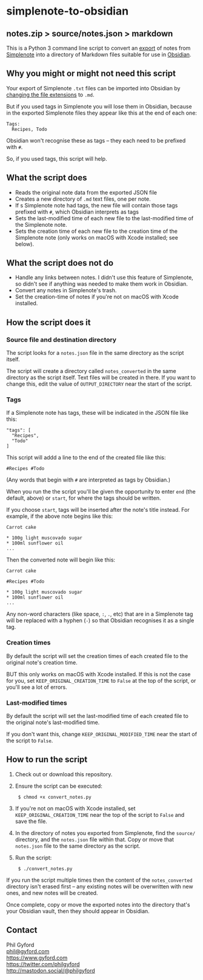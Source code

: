 # simplenote-to-obsidian

## notes.zip > source/notes.json > markdown

This is a Python 3 command line script to convert an [export][export] of notes from [Simplenote][sn] into a directory of Markdown files suitable for use in [Obsidian][ob].

[export]: https://simplenote.com/help/#export
[sn]: https://simplenote.com
[ob]: https://obsidian.md

## Why you might or might not need this script

Your export of Simplenote `.txt` files can be imported into Obsidian by [changing the file extensions][ext] to `.md`.

[ext]: https://osxdaily.com/2016/11/08/batch-change-file-extensions-mac/

But if you used tags in Simplenote you will lose them in Obsidian, because in the exported Simplenote files they appear like this at the end of each one:

    Tags:
      Recipes, Todo

Obsidian won't recognise these as tags – they each need to be prefixed with `#`.

So, if you used tags, this script will help.


## What the script does

* Reads the original note data from the exported JSON file
* Creates a new directory of `.md` text files, one per note.
* If s Simplenote note had tags, the new file will contain those tags prefixed with `#`, which Obsidian interprets as tags
* Sets the last-modified time of each new file to the last-modified time of the Simplenote note.
* Sets the creation time of each new file to the creation time of the Simplenote note (only works on macOS with Xcode installed; see below).


## What the script does not do

* Handle any links between notes. I didn't use this feature of Simplenote, so didn't see if anything was needed to make them work in Obsidian.
* Convert any notes in Simplenote's trash.
* Set the creation-time of notes if you're not on macOS with Xcode installed.


## How the script does it

### Source file and destination directory

The script looks for a `notes.json` file in the same directory as the script itself.

The script will create a directory called `notes_converted` in the same directory as the script itself. Text files will be created in there. If you want to change this, edit the value of `OUTPUT_DIRECTORY` near the start of the script.

### Tags

If a Simplenote note has tags, these will be indicated in the JSON file like this:

    "tags": [
      "Recipes",
      "Todo"
    ]

This script will addd a line to the end of the created file like this:

    #Recipes #Todo

(Any words that begin with `#` are interpreted as tags by Obsidian.)

When you run the the script you'll be given the opportunity to enter `end` (the default, above) or `start`, for where the tags should be written.

If you choose `start`, tags will be inserted after the note's title instead. For example, if the above note begins like this:

    Carrot cake

    * 100g light muscovado sugar
    * 100ml sunflower oil
    ...

Then the converted note will begin like this:

    Carrot cake

    #Recipes #Todo

    * 100g light muscovado sugar
    * 100ml sunflower oil
    ...

Any non-word characters (like space, `:`, `.`, etc) that are in a Simplenote tag will be replaced with a hyphen (`-`) so that Obsidian recognises it as a single tag.

### Creation times

By default the script will set the creation times of each created file to the original note's creation time.

BUT this only works on macOS with Xcode installed. If this is not the case for you, set `KEEP_ORIGINAL_CREATION_TIME` to `False` at the top of the script, or you'll see a lot of errors.

### Last-modified times

By default the script will set the last-modified time of each created file to the original note's last-modified time.

If you don't want this, change `KEEP_ORIGINAL_MODIFIED_TIME` near the start of the script to `False`.


## How to run the script

1. Check out or download this repository.

2. Ensure the script can be executed:

        $ chmod +x convert_notes.py

3. If you're not on macOS with Xcode installed, set `KEEP_ORIGINAL_CREATION_TIME` near the top of the script to `False` and save the file.

4. In the directory of notes you exported from Simplenote, find the `source/` directory, and the `notes.json` file within that. Copy or move that `notes.json` file to the same directory as the script.

5. Run the script:

        $ ./convert_notes.py

If you run the script multiple times then the content of the `notes_converted` directory isn't erased first – any existing notes will be overwritten with new ones, and new notes will be created.

Once complete, copy or move the exported notes into the directory that's your Obsidian vault, then they should appear in Obsidian.


## Contact

Phil Gyford  
phil@gyford.com  
https://www.gyford.com  
https://twitter.com/philgyford  
http://mastodon.social/@philgyford
